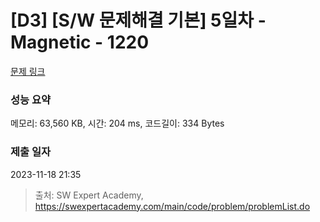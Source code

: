 # [D3] [S/W 문제해결 기본] 5일차 - Magnetic - 1220 

[문제 링크](https://swexpertacademy.com/main/code/problem/problemDetail.do?contestProbId=AV14hwZqABsCFAYD) 

### 성능 요약

메모리: 63,560 KB, 시간: 204 ms, 코드길이: 334 Bytes

### 제출 일자

2023-11-18 21:35



> 출처: SW Expert Academy, https://swexpertacademy.com/main/code/problem/problemList.do